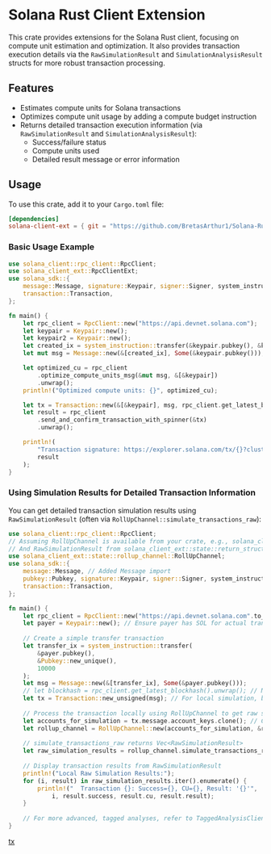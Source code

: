 # Solana Rust Client Extension

This crate provides extensions for the Solana Rust client, focusing on compute unit estimation and optimization. It also provides transaction execution details via the `RawSimulationResult` and `SimulationAnalysisResult` structs for more robust transaction processing.

## Features
* Estimates compute units for Solana transactions
* Optimizes compute unit usage by adding a compute budget instruction
* Returns detailed transaction execution information (via `RawSimulationResult` and `SimulationAnalysisResult`):
  * Success/failure status
  * Compute units used
  * Detailed result message or error information

## Usage

To use this crate, add it to your `Cargo.toml` file:

```toml
[dependencies]
solana-client-ext = { git = "https://github.com/BretasArthur1/Solana-Rust-Client-Extension", version ="0.1.1"} # Replace with the right version
```

### Basic Usage Example

```rust
use solana_client::rpc_client::RpcClient;
use solana_client_ext::RpcClientExt;
use solana_sdk::{
    message::Message, signature::Keypair, signer::Signer, system_instruction,
    transaction::Transaction,
};

fn main() {
    let rpc_client = RpcClient::new("https://api.devnet.solana.com");
    let keypair = Keypair::new();
    let keypair2 = Keypair::new();
    let created_ix = system_instruction::transfer(&keypair.pubkey(), &keypair2.pubkey(), 10000);
    let mut msg = Message::new(&[created_ix], Some(&keypair.pubkey()));

    let optimized_cu = rpc_client
        .optimize_compute_units_msg(&mut msg, &[&keypair])
        .unwrap();
    println!("Optimized compute units: {}", optimized_cu);

    let tx = Transaction::new(&[&keypair], msg, rpc_client.get_latest_blockhash().unwrap());
    let result = rpc_client
        .send_and_confirm_transaction_with_spinner(&tx)
        .unwrap();

    println!(
        "Transaction signature: https://explorer.solana.com/tx/{}?cluster=devnet",
        result
    );
}
```

### Using Simulation Results for Detailed Transaction Information

You can get detailed transaction simulation results using `RawSimulationResult` (often via `RollUpChannel::simulate_transactions_raw`):

```rust
use solana_client::rpc_client::RpcClient;
// Assuming RollUpChannel is available from your crate, e.g., solana_client_ext::state::rollup_channel::RollUpChannel;
// And RawSimulationResult from solana_client_ext::state::return_struct::RawSimulationResult;
use solana_client_ext::state::rollup_channel::RollUpChannel; 
use solana_sdk::{
    message::Message, // Added Message import
    pubkey::Pubkey, signature::Keypair, signer::Signer, system_instruction,
    transaction::Transaction,
};

fn main() {
    let rpc_client = RpcClient::new("https://api.devnet.solana.com".to_string());
    let payer = Keypair::new(); // Ensure payer has SOL for actual transactions
    
    // Create a simple transfer transaction
    let transfer_ix = system_instruction::transfer(
        &payer.pubkey(), 
        &Pubkey::new_unique(), 
        10000
    );
    let msg = Message::new(&[transfer_ix], Some(&payer.pubkey()));
    // let blockhash = rpc_client.get_latest_blockhash().unwrap(); // Needed if you were to sign and send
    let tx = Transaction::new_unsigned(msg); // For local simulation, blockhash isn't strictly part of RawSimulationResult focus
    
    // Process the transaction locally using RollUpChannel to get raw simulation results
    let accounts_for_simulation = tx.message.account_keys.clone(); // Collect all accounts involved
    let rollup_channel = RollUpChannel::new(accounts_for_simulation, &rpc_client);
    
    // simulate_transactions_raw returns Vec<RawSimulationResult>
    let raw_simulation_results = rollup_channel.simulate_transactions_raw(&[tx.clone()]);
    
    // Display transaction results from RawSimulationResult
    println!("Local Raw Simulation Results:");
    for (i, result) in raw_simulation_results.iter().enumerate() {
        println!("  Transaction {}: Success={}, CU={}, Result: '{}'", 
            i, result.success, result.cu, result.result);
    }
    
    // For more advanced, tagged analyses, refer to TaggedAnalysisClient and SimulationAnalysisResult in lib.rs examples.
}
```

[tx](img/opt.png)